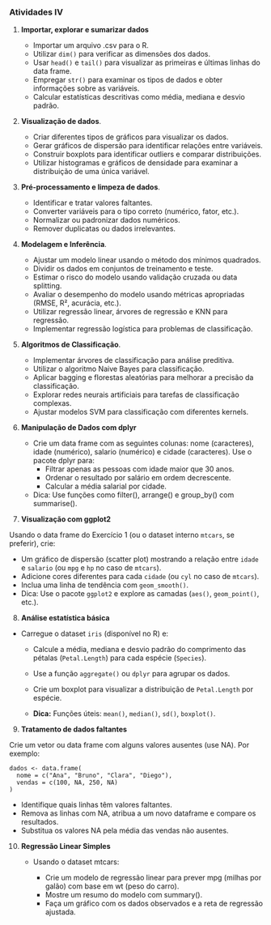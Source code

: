 ### Atividades IV
1.  **Importar, explorar e sumarizar dados**
    - Importar um arquivo .csv para o R.
    - Utilizar `dim()` para verificar as dimensões dos dados.
    - Usar `head()` e `tail()` para visualizar as primeiras e últimas linhas do data frame.
    - Empregar `str()` para examinar os tipos de dados e obter informações sobre as variáveis.
    - Calcular estatísticas descritivas como média, mediana e desvio padrão.

2.  **Visualização de dados**.
    - Criar diferentes tipos de gráficos para visualizar os dados.
    - Gerar gráficos de dispersão para identificar relações entre variáveis.
    - Construir boxplots para identificar outliers e comparar distribuições.
    - Utilizar histogramas e gráficos de densidade para examinar a distribuição de uma única variável.

3.  **Pré-processamento e limpeza de dados**.
    - Identificar e tratar valores faltantes.
    - Converter variáveis para o tipo correto (numérico, fator, etc.).
    - Normalizar ou padronizar dados numéricos.
    - Remover duplicatas ou dados irrelevantes.
    
4.  **Modelagem e Inferência**.
    - Ajustar um modelo linear usando o método dos mínimos quadrados.
    - Dividir os dados em conjuntos de treinamento e teste.
    - Estimar o risco do modelo usando validação cruzada ou data splitting.
    - Avaliar o desempenho do modelo usando métricas apropriadas (RMSE, R², acurácia, etc.).
    - Utilizar regressão linear, árvores de regressão e KNN para regressão.
    - Implementar regressão logística para problemas de classificação.
    
5.  **Algoritmos de Classificação**.
    - Implementar árvores de classificação para análise preditiva.
    - Utilizar o algoritmo Naive Bayes para classificação.
    - Aplicar bagging e florestas aleatórias para melhorar a precisão da classificação.
    - Explorar redes neurais artificiais para tarefas de classificação complexas.
    - Ajustar modelos SVM para classificação com diferentes kernels.

6.  **Manipulação de Dados com dplyr**
    - Crie um data frame com as seguintes colunas: nome (caracteres), idade (numérico), salario (numérico) e cidade (caracteres). Use o pacote dplyr para:
        - Filtrar apenas as pessoas com idade maior que 30 anos.
        - Ordenar o resultado por salário em ordem decrescente.
        - Calcular a média salarial por cidade.
    - Dica: Use funções como filter(), arrange() e group_by() com summarise().

7. **Visualização com ggplot2**

Usando o data frame do Exercício 1 (ou o dataset interno `mtcars`, se preferir), crie:

- Um gráfico de dispersão (scatter plot) mostrando a relação entre `idade` e `salario` (ou `mpg` e `hp` no caso de `mtcars`).
- Adicione cores diferentes para cada `cidade` (ou `cyl` no caso de `mtcars`).
- Inclua uma linha de tendência com `geom_smooth()`.
- Dica: Use o pacote `ggplot2` e explore as camadas (`aes()`, `geom_point()`, etc.).

8. **Análise estatística básica**
- Carregue o dataset `iris` (disponível no R) e:
    - Calcule a média, mediana e desvio padrão do comprimento das pétalas (`Petal.Length`) para cada espécie (`Species`).
    - Use a função `aggregate()` ou `dplyr` para agrupar os dados.
    - Crie um boxplot para visualizar a distribuição de `Petal.Length` por espécie.

    - **Dica:** Funções úteis: `mean()`, `median()`, `sd()`, `boxplot()`.

9. **Tratamento de dados faltantes**

Crie um vetor ou data frame com alguns valores ausentes (use NA). Por exemplo:

```
dados <- data.frame(
  nome = c("Ana", "Bruno", "Clara", "Diego"),
  vendas = c(100, NA, 250, NA)
)
```

- Identifique quais linhas têm valores faltantes.
- Remova as linhas com NA, atribua a um novo dataframe e compare os resultados.
- Substitua os valores NA pela média das vendas não ausentes.

10. **Regressão Linear Simples**

    - Usando o dataset mtcars:

        - Crie um modelo de regressão linear para prever mpg (milhas por galão) com base em wt (peso do carro).
        - Mostre um resumo do modelo com summary().
        - Faça um gráfico com os dados observados e a reta de regressão ajustada.

